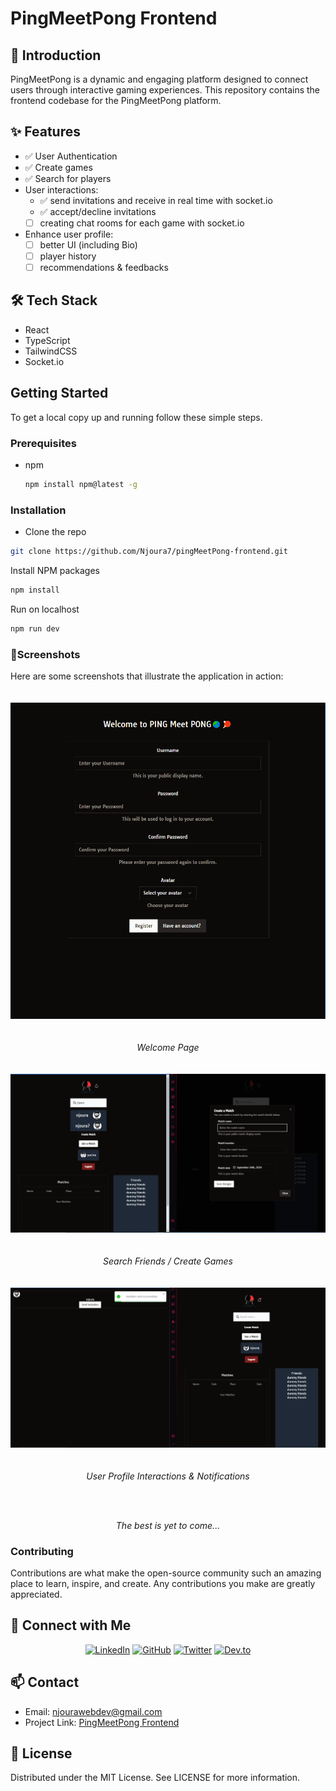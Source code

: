 # PingMeetPong Frontend

## 👋 Introduction

PingMeetPong is a dynamic and engaging platform designed to connect users through interactive gaming experiences. This repository contains the frontend codebase for the PingMeetPong platform.

## ✨ Features

- ✅ User Authentication
- ✅ Create games
- ✅ Search for players
- User interactions:
  - ✅ send invitations and receive in real time with socket.io
  - ✅ accept/decline invitations
  - [ ] creating chat rooms for each game with socket.io
- Enhance user profile:
  - [ ] better UI (including Bio)
  - [ ] player history
  - [ ] recommendations & feedbacks

## 🛠️ Tech Stack

- React
- TypeScript
- TailwindCSS
- Socket.io

## Getting Started

To get a local copy up and running follow these simple steps.

### Prerequisites

- npm
  ```sh
  npm install npm@latest -g
  ```

### Installation

- Clone the repo

```sh
git clone https://github.com/Njoura7/pingMeetPong-frontend.git
```

Install NPM packages

```sh
npm install
```

Run on localhost

```sh
npm run dev
```

### 📸Screenshots

Here are some screenshots that illustrate the application in action:

<div align="center">
  <img src="public/assets/ss1.png" alt="Screenshot 1" width="600" style="margin: 20px 0"/>
  <p><em>Welcome Page</em></p>

  <img src="public/assets/ss2.png" alt="Screenshot 2" width="600" style="margin: 20px 0"/>
  <p><em>Search Friends / Create Games</em></p>

  <img src="public/assets/ss3.png" alt="Screenshot 3" width="600" style="margin: 20px 0"/>
  <p><em>User Profile Interactions & Notifications</em></p>
  <br/>
  <br/>

  <p><em>The best is yet to come...</em></p>
</div>

### Contributing

Contributions are what make the open-source community such an amazing place to learn, inspire, and create. Any contributions you make are greatly appreciated.

## 🤝 Connect with Me

<div align="center">

[![LinkedIn](https://img.shields.io/badge/LinkedIn-0077B5?style=for-the-badge&logo=linkedin&logoColor=white)](https://www.linkedin.com/in/anasmohamedaziznjr/)
[![GitHub](https://img.shields.io/badge/GitHub-100000?style=for-the-badge&logo=github&logoColor=white)](https://github.com/Njoura7)
[![Twitter](https://img.shields.io/badge/Twitter-1DA1F2?style=for-the-badge&logo=twitter&logoColor=white)](https://x.com/njoura7)
[![Dev.to](https://img.shields.io/badge/dev.to-0A0A0A?style=for-the-badge&logo=devdotto&logoColor=white)](https://dev.to/njoura7)

</div>

## 📫 Contact

- Email: njourawebdev@gmail.com
- Project Link: [PingMeetPong Frontend](https://github.com/Njoura7/pingMeetPong-frontend)

## 📜 License

Distributed under the MIT License. See LICENSE for more information.
